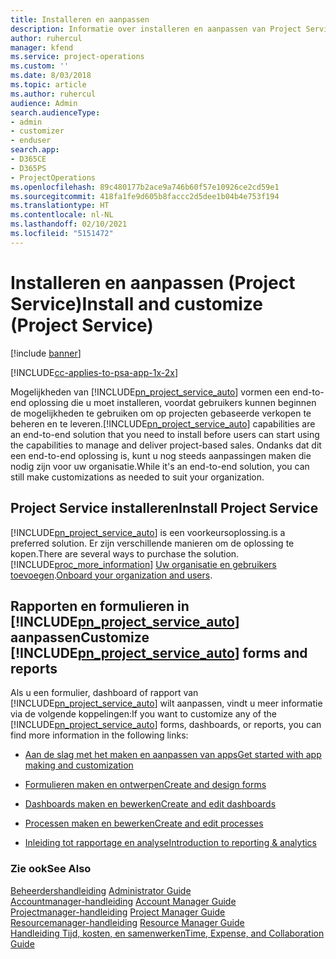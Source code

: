 ```yaml
---
title: Installeren en aanpassen
description: Informatie over installeren en aanpassen van Project Service
author: ruhercul
manager: kfend
ms.service: project-operations
ms.custom: ''
ms.date: 8/03/2018
ms.topic: article
ms.author: ruhercul
audience: Admin
search.audienceType:
- admin
- customizer
- enduser
search.app:
- D365CE
- D365PS
- ProjectOperations
ms.openlocfilehash: 89c480177b2ace9a746b60f57e10926ce2cd59e1
ms.sourcegitcommit: 418fa1fe9d605b8faccc2d5dee1b04b4e753f194
ms.translationtype: HT
ms.contentlocale: nl-NL
ms.lasthandoff: 02/10/2021
ms.locfileid: "5151472"
---
```

# <a name="install-and-customize-project-service"></a><span data-ttu-id="c9654-103">Installeren en aanpassen (Project Service)</span><span class="sxs-lookup"><span data-stu-id="c9654-103">Install and customize (Project Service)</span></span>

[!include [banner](../includes/psa-now-project-operations.md)]

[!INCLUDE[cc-applies-to-psa-app-1x-2x](../includes/cc-applies-to-psa-app-1x-2x.md)]

<span data-ttu-id="c9654-104">Mogelijkheden van [!INCLUDE[pn_project_service_auto](../includes/pn-project-service-auto.md)] vormen een end-to-end oplossing die u moet installeren, voordat gebruikers kunnen beginnen de mogelijkheden te gebruiken om op projecten gebaseerde verkopen te beheren en te leveren.</span><span class="sxs-lookup"><span data-stu-id="c9654-104">[!INCLUDE[pn_project_service_auto](../includes/pn-project-service-auto.md)] capabilities are an end-to-end solution that you need to install before users can start using the capabilities to manage and deliver project-based sales.</span></span> <span data-ttu-id="c9654-105">Ondanks dat dit een end-to-end oplossing is, kunt u nog steeds aanpassingen maken die nodig zijn voor uw organisatie.</span><span class="sxs-lookup"><span data-stu-id="c9654-105">While it's an end-to-end solution, you can still make customizations as needed to suit your organization.</span></span>  
<!-- TODO: I expect to find the information on how to get and install this here. Please find that and add it here. Same for Project Service.--> 
  
## <a name="install-project-service"></a><span data-ttu-id="c9654-106">Project Service installeren</span><span class="sxs-lookup"><span data-stu-id="c9654-106">Install Project Service</span></span>  
 [!INCLUDE[pn_project_service_auto](../includes/pn-project-service-auto.md)] <span data-ttu-id="c9654-107">is een voorkeursoplossing.</span><span class="sxs-lookup"><span data-stu-id="c9654-107">is a preferred solution.</span></span> <span data-ttu-id="c9654-108">Er zijn verschillende manieren om de oplossing te kopen.</span><span class="sxs-lookup"><span data-stu-id="c9654-108">There are several ways to purchase the solution.</span></span> [!INCLUDE[proc_more_information](../includes/proc-more-information.md)] <span data-ttu-id="c9654-109">[Uw organisatie en gebruikers toevoegen](https://docs.microsoft.com/dynamics365/customerengagement/on-premises/admin/onboard-your-organization-and-users-to-dynamics-365-online).</span><span class="sxs-lookup"><span data-stu-id="c9654-109">[Onboard your organization and users](https://docs.microsoft.com/dynamics365/customerengagement/on-premises/admin/onboard-your-organization-and-users-to-dynamics-365-online).</span></span>  
  
## <a name="customize-pn_project_service_auto-forms-and-reports"></a><span data-ttu-id="c9654-110">Rapporten en formulieren in [!INCLUDE[pn_project_service_auto](../includes/pn-project-service-auto.md)] aanpassen</span><span class="sxs-lookup"><span data-stu-id="c9654-110">Customize [!INCLUDE[pn_project_service_auto](../includes/pn-project-service-auto.md)] forms and reports</span></span>  
 <span data-ttu-id="c9654-111">Als u een formulier, dashboard of rapport van [!INCLUDE[pn_project_service_auto](../includes/pn-project-service-auto.md)] wilt aanpassen, vindt u meer informatie via de volgende koppelingen:</span><span class="sxs-lookup"><span data-stu-id="c9654-111">If you want to customize any of the [!INCLUDE[pn_project_service_auto](../includes/pn-project-service-auto.md)] forms, dashboards, or reports, you can find more information in the following links:</span></span>  
  
- [<span data-ttu-id="c9654-112">Aan de slag met het maken en aanpassen van apps</span><span class="sxs-lookup"><span data-stu-id="c9654-112">Get started with app making and customization</span></span>](https://docs.microsoft.com/dynamics365/customerengagement/on-premises/customize/getting-started-customization)  
  
- [<span data-ttu-id="c9654-113">Formulieren maken en ontwerpen</span><span class="sxs-lookup"><span data-stu-id="c9654-113">Create and design forms</span></span>](https://docs.microsoft.com/dynamics365/customerengagement/on-premises/customize/create-design-forms)  
  
- [<span data-ttu-id="c9654-114">Dashboards maken en bewerken</span><span class="sxs-lookup"><span data-stu-id="c9654-114">Create and edit dashboards</span></span>](https://docs.microsoft.com/dynamics365/customerengagement/on-premises/customize/create-edit-dashboards)  
  
- [<span data-ttu-id="c9654-115">Processen maken en bewerken</span><span class="sxs-lookup"><span data-stu-id="c9654-115">Create and edit processes</span></span>](https://docs.microsoft.com/dynamics365/customerengagement/on-premises/customize/guide-staff-through-common-tasks-processes)  
  
- [<span data-ttu-id="c9654-116">Inleiding tot rapportage en analyse</span><span class="sxs-lookup"><span data-stu-id="c9654-116">Introduction to reporting & analytics</span></span>](https://docs.microsoft.com/dynamics365/customerengagement/on-premises/analytics/reporting-analytics-with-dynamics-365)  
  
### <a name="see-also"></a><span data-ttu-id="c9654-117">Zie ook</span><span class="sxs-lookup"><span data-stu-id="c9654-117">See Also</span></span>  
 <span data-ttu-id="c9654-118">[Beheerdershandleiding](../psa/admin-guide.md) </span><span class="sxs-lookup"><span data-stu-id="c9654-118">[Administrator Guide](../psa/admin-guide.md) </span></span>  
 <span data-ttu-id="c9654-119">[Accountmanager-handleiding](../psa/account-manager-guide.md) </span><span class="sxs-lookup"><span data-stu-id="c9654-119">[Account Manager Guide](../psa/account-manager-guide.md) </span></span>  
 <span data-ttu-id="c9654-120">[Projectmanager-handleiding](../psa/project-manager-guide.md) </span><span class="sxs-lookup"><span data-stu-id="c9654-120">[Project Manager Guide](../psa/project-manager-guide.md) </span></span>  
 <span data-ttu-id="c9654-121">[Resourcemanager-handleiding](../psa/resource-manager-guide.md) </span><span class="sxs-lookup"><span data-stu-id="c9654-121">[Resource Manager Guide](../psa/resource-manager-guide.md) </span></span>  
 [<span data-ttu-id="c9654-122">Handleiding Tijd, kosten, en samenwerken</span><span class="sxs-lookup"><span data-stu-id="c9654-122">Time, Expense, and Collaboration Guide</span></span>](../psa/time-expense-collaboration-guide.md)
